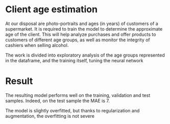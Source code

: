 # Client age estimation

At our disposal are photo-portraits and ages (in years) of customers of a supermarket. 
It is required to train the model to determine the approximate age of the client. 
This will help analyze purchases and offer products to customers of different age groups, as well as monitor the integrity of cashiers when selling alcohol.

The work is divided into exploratory analysis of the age groups represented in the dataframe, and the training itself, tuning the neural network

# Result

The resulting model performs well on the training, validation and test samples. 
Indeed, on the test sample the MAE is 7. 

The model is slightly overfitted, but thanks to regularization and augmentation, the overfitting is not severe
